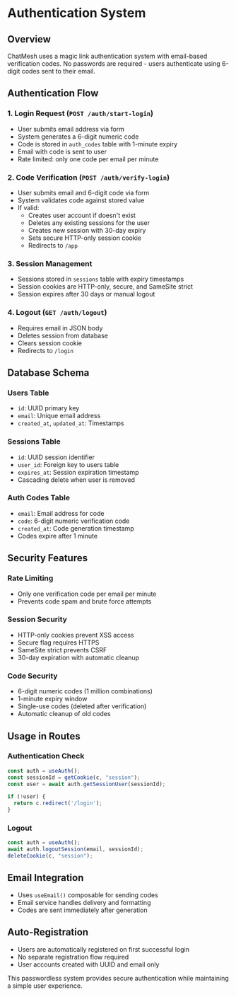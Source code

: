 # Authentication System

## Overview
ChatMesh uses a magic link authentication system with email-based verification codes. No passwords are required - users authenticate using 6-digit codes sent to their email.

## Authentication Flow

### 1. Login Request (`POST /auth/start-login`)
- User submits email address via form
- System generates a 6-digit numeric code
- Code is stored in `auth_codes` table with 1-minute expiry
- Email with code is sent to user
- Rate limited: only one code per email per minute

### 2. Code Verification (`POST /auth/verify-login`)
- User submits email and 6-digit code via form
- System validates code against stored value
- If valid:
  - Creates user account if doesn't exist
  - Deletes any existing sessions for the user
  - Creates new session with 30-day expiry
  - Sets secure HTTP-only session cookie
  - Redirects to `/app`

### 3. Session Management
- Sessions stored in `sessions` table with expiry timestamps
- Session cookies are HTTP-only, secure, and SameSite strict
- Session expires after 30 days or manual logout

### 4. Logout (`GET /auth/logout`)
- Requires email in JSON body
- Deletes session from database
- Clears session cookie
- Redirects to `/login`

## Database Schema

### Users Table
- `id`: UUID primary key
- `email`: Unique email address
- `created_at`, `updated_at`: Timestamps

### Sessions Table
- `id`: UUID session identifier
- `user_id`: Foreign key to users table
- `expires_at`: Session expiration timestamp
- Cascading delete when user is removed

### Auth Codes Table
- `email`: Email address for code
- `code`: 6-digit numeric verification code
- `created_at`: Code generation timestamp
- Codes expire after 1 minute

## Security Features

### Rate Limiting
- Only one verification code per email per minute
- Prevents code spam and brute force attempts

### Session Security
- HTTP-only cookies prevent XSS access
- Secure flag requires HTTPS
- SameSite strict prevents CSRF
- 30-day expiration with automatic cleanup

### Code Security
- 6-digit numeric codes (1 million combinations)
- 1-minute expiry window
- Single-use codes (deleted after verification)
- Automatic cleanup of old codes

## Usage in Routes

### Authentication Check
```typescript
const auth = useAuth();
const sessionId = getCookie(c, "session");
const user = await auth.getSessionUser(sessionId);

if (!user) {
  return c.redirect('/login');
}
```

### Logout
```typescript
const auth = useAuth();
await auth.logoutSession(email, sessionId);
deleteCookie(c, "session");
```

## Email Integration
- Uses `useEmail()` composable for sending codes
- Email service handles delivery and formatting
- Codes are sent immediately after generation

## Auto-Registration
- Users are automatically registered on first successful login
- No separate registration flow required
- User accounts created with UUID and email only

This passwordless system provides secure authentication while maintaining a simple user experience.